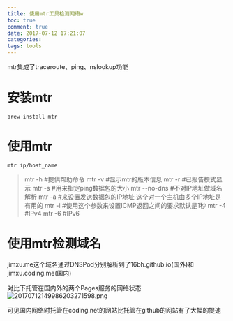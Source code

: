 ```yaml
---
title: 使用mtr工具检测网络w
toc: true
comment: true
date: 2017-07-12 17:21:07
categories:
tags: tools
---
```




mtr集成了traceroute、ping、nslookup功能


<!--more-->


# 安装mtr

```
brew install mtr
```

# 使用mtr

```
mtr ip/host_name
```

 >mtr -h  #提供帮助命令
 >mtr -v  #显示mtr的版本信息
 >mtr -r  #已报告模式显示
 >mtr -s  #用来指定ping数据包的大小
 >mtr --no-dns  #不对IP地址做域名解析
 >mtr -a  #来设置发送数据包的IP地址 这个对一个主机由多个IP地址是有用的
 >mtr -i  #使用这个参数来设置ICMP返回之间的要求默认是1秒
 >mtr -4  #IPv4
 >mtr -6  #IPv6


# 使用mtr检测域名
 jimxu.me这个域名通过DNSPod分别解析到了16bh.github.io(国外)和jimxu.coding.me(国内)

 对比下托管在国内外的两个Pages服务的网络状态
 ![20170712149986203271598.png](http://o9xbyqajf.bkt.clouddn.com/20170712149986203271598.png)

可见国内网络时托管在coding.net的网站比托管在github的网站有了大幅的提速